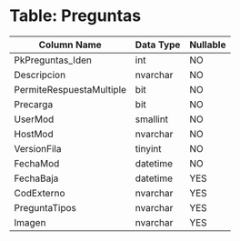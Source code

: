 # Table: Preguntas

| Column Name | Data Type | Nullable |
|-------------|-----------|----------|
| PkPreguntas_Iden | int | NO |
| Descripcion | nvarchar | NO |
| PermiteRespuestaMultiple | bit | NO |
| Precarga | bit | NO |
| UserMod | smallint | NO |
| HostMod | nvarchar | NO |
| VersionFila | tinyint | NO |
| FechaMod | datetime | NO |
| FechaBaja | datetime | YES |
| CodExterno | nvarchar | YES |
| PreguntaTipos | nvarchar | YES |
| Imagen | nvarchar | YES |
